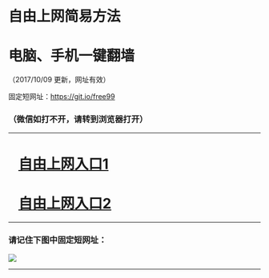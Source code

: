 ﻿# 自由上网简易方法

# 电脑、手机一键翻墙

（2017/10/09 更新，网址有效）

固定短网址：https://git.io/free99

### （微信如打不开，请转到浏览器打开）


***





# &nbsp;&nbsp; <a href="http://ft255516209.fwq-tz-1001.info/fwqtz01.html?t=10090017672 " target="_blank">自由上网入口1</a>
# &nbsp;&nbsp; <a href="http://ft118281651.fwq-tz-1002.info/fwqtz02.html?t=10090018814 " target="_blank">自由上网入口2</a>
***

### 请记住下图中固定短网址：

<img src="https://s3-us-west-2.amazonaws.com/fwq-1001/yjfq-20170905okok.png" /> 


***

